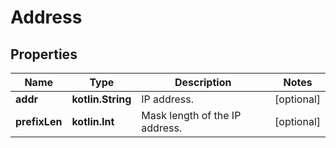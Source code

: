 
# Address

## Properties
| Name | Type | Description | Notes |
| ------------ | ------------- | ------------- | ------------- |
| **addr** | **kotlin.String** | IP address. |  [optional] |
| **prefixLen** | **kotlin.Int** | Mask length of the IP address. |  [optional] |



